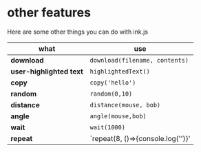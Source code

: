 # other features

Here are some other things you can do with ink.js

what | use
 --- | ---
**download** | `download(filename, contents)`
**user-highlighted text** | `highlightedText()`
**copy** | `copy('hello')`
**random** | `random(0,10)`
**distance** | `distance(mouse, bob)`
**angle** | `angle(mouse,bob)`
**wait** | `wait(1000)`
**repeat** | `repeat(8, ()=>{console.log('')}'
